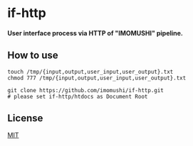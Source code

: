 # if-http

#### User interface process via HTTP of "IMOMUSHI" pipeline.

## How to use

    touch /tmp/{input,output,user_input,user_output}.txt
    chmod 777 /tmp/{input,output,user_input,user_output}.txt

    git clone https://github.com/imomushi/if-http.git
    # please set if-http/htdocs as Document Root

## License

[MIT](http://b4b4r07.mit-license.org)    
